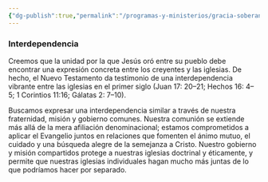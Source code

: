 ```yaml
---
{"dg-publish":true,"permalink":"/programas-y-ministerios/gracia-soberana-orizaba/identidad-y-teologia/interdependencia/"}
---
```


### Interdependencia
Creemos que la unidad por la que Jesús oró entre su pueblo debe encontrar una expresión concreta entre los creyentes y las iglesias. De hecho, el Nuevo Testamento da testimonio de una interdependencia vibrante entre las iglesias en el primer siglo (Juan 17: 20–21; Hechos 16: 4–5; 1 Corintios 11:16; Gálatas 2: 7–10).

Buscamos expresar una interdependencia similar a través de nuestra fraternidad, misión y gobierno comunes. Nuestra comunión se extiende más allá de la mera afiliación denominacional; estamos comprometidos a aplicar el Evangelio juntos en relaciones que fomenten el ánimo mutuo, el cuidado y una búsqueda alegre de la semejanza a Cristo. Nuestro gobierno y misión compartidos protege a nuestras iglesias doctrinal y éticamente, y permite que nuestras iglesias individuales hagan mucho más juntas de lo que podríamos hacer por separado.